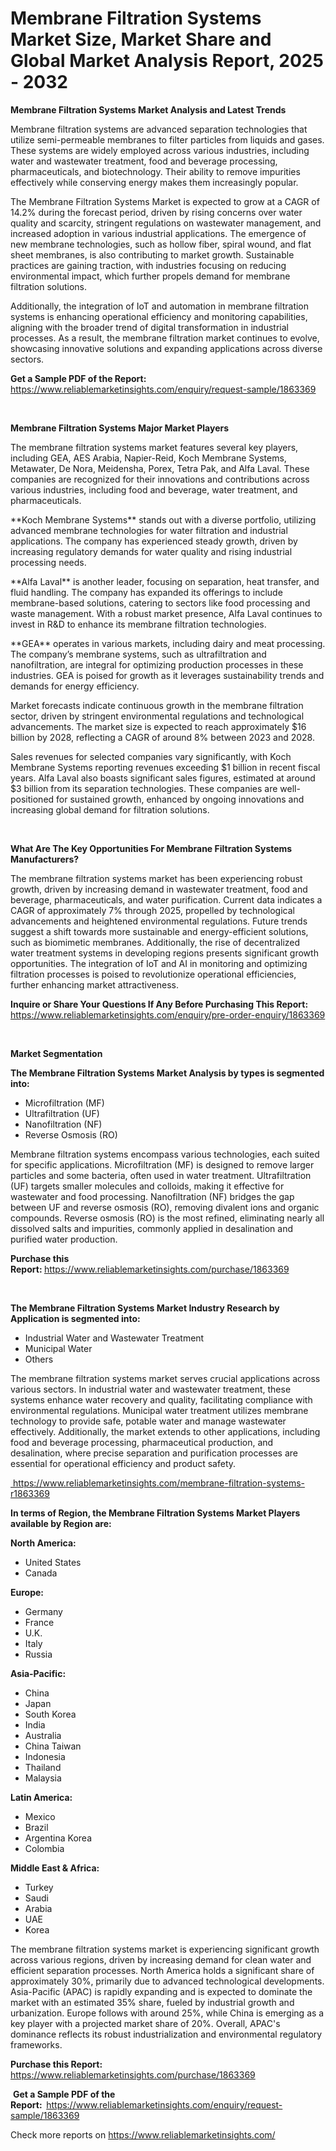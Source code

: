 <p><h1>Membrane Filtration Systems Market Size, Market Share and Global Market Analysis Report, 2025 - 2032</h1></p><p><strong>Membrane Filtration Systems Market Analysis and Latest Trends</strong></p>
<p><p>Membrane filtration systems are advanced separation technologies that utilize semi-permeable membranes to filter particles from liquids and gases. These systems are widely employed across various industries, including water and wastewater treatment, food and beverage processing, pharmaceuticals, and biotechnology. Their ability to remove impurities effectively while conserving energy makes them increasingly popular.</p><p>The Membrane Filtration Systems Market is expected to grow at a CAGR of 14.2% during the forecast period, driven by rising concerns over water quality and scarcity, stringent regulations on wastewater management, and increased adoption in various industrial applications. The emergence of new membrane technologies, such as hollow fiber, spiral wound, and flat sheet membranes, is also contributing to market growth. Sustainable practices are gaining traction, with industries focusing on reducing environmental impact, which further propels demand for membrane filtration solutions.</p><p>Additionally, the integration of IoT and automation in membrane filtration systems is enhancing operational efficiency and monitoring capabilities, aligning with the broader trend of digital transformation in industrial processes. As a result, the membrane filtration market continues to evolve, showcasing innovative solutions and expanding applications across diverse sectors.</p></p>
<p><strong>Get a Sample PDF of the Report:&nbsp;</strong> <a href="https://www.reliablemarketinsights.com/enquiry/request-sample/1863369?utm_campaign=2248&utm_medium=2&utm_source=Github&utm_content=ia&utm_term=19022025&utm_id=membrane-filtration-systems">https://www.reliablemarketinsights.com/enquiry/request-sample/1863369</a></p>
<p>&nbsp;</p>
<p><strong>Membrane Filtration Systems Major Market Players</strong></p>
<p><p>The membrane filtration systems market features several key players, including GEA, AES Arabia, Napier-Reid, Koch Membrane Systems, Metawater, De Nora, Meidensha, Porex, Tetra Pak, and Alfa Laval. These companies are recognized for their innovations and contributions across various industries, including food and beverage, water treatment, and pharmaceuticals.</p><p>**Koch Membrane Systems** stands out with a diverse portfolio, utilizing advanced membrane technologies for water filtration and industrial applications. The company has experienced steady growth, driven by increasing regulatory demands for water quality and rising industrial processing needs. </p><p>**Alfa Laval** is another leader, focusing on separation, heat transfer, and fluid handling. The company has expanded its offerings to include membrane-based solutions, catering to sectors like food processing and waste management. With a robust market presence, Alfa Laval continues to invest in R&D to enhance its membrane filtration technologies.</p><p>**GEA** operates in various markets, including dairy and meat processing. The company’s membrane systems, such as ultrafiltration and nanofiltration, are integral for optimizing production processes in these industries. GEA is poised for growth as it leverages sustainability trends and demands for energy efficiency.</p><p>Market forecasts indicate continuous growth in the membrane filtration sector, driven by stringent environmental regulations and technological advancements. The market size is expected to reach approximately $16 billion by 2028, reflecting a CAGR of around 8% between 2023 and 2028. </p><p>Sales revenues for selected companies vary significantly, with Koch Membrane Systems reporting revenues exceeding $1 billion in recent fiscal years. Alfa Laval also boasts significant sales figures, estimated at around $3 billion from its separation technologies. These companies are well-positioned for sustained growth, enhanced by ongoing innovations and increasing global demand for filtration solutions.</p></p>
<p>&nbsp;</p>
<p><strong>What Are The Key Opportunities For Membrane Filtration Systems Manufacturers?</strong></p>
<p><p>The membrane filtration systems market has been experiencing robust growth, driven by increasing demand in wastewater treatment, food and beverage, pharmaceuticals, and water purification. Current data indicates a CAGR of approximately 7% through 2025, propelled by technological advancements and heightened environmental regulations. Future trends suggest a shift towards more sustainable and energy-efficient solutions, such as biomimetic membranes. Additionally, the rise of decentralized water treatment systems in developing regions presents significant growth opportunities. The integration of IoT and AI in monitoring and optimizing filtration processes is poised to revolutionize operational efficiencies, further enhancing market attractiveness.</p></p>
<p><strong>Inquire or Share Your Questions If Any Before Purchasing This Report:</strong> <a href="https://www.reliablemarketinsights.com/enquiry/pre-order-enquiry/1863369?utm_campaign=2248&utm_medium=2&utm_source=Github&utm_content=ia&utm_term=19022025&utm_id=membrane-filtration-systems">https://www.reliablemarketinsights.com/enquiry/pre-order-enquiry/1863369</a></p>
<p>&nbsp;</p>
<p><strong>Market Segmentation</strong></p>
<p><strong>The Membrane Filtration Systems Market Analysis by types is segmented into:</strong></p>
<p><ul><li>Microfiltration (MF)</li><li>Ultrafiltration (UF)</li><li>Nanofiltration (NF)</li><li>Reverse Osmosis (RO)</li></ul></p>
<p><p>Membrane filtration systems encompass various technologies, each suited for specific applications. Microfiltration (MF) is designed to remove larger particles and some bacteria, often used in water treatment. Ultrafiltration (UF) targets smaller molecules and colloids, making it effective for wastewater and food processing. Nanofiltration (NF) bridges the gap between UF and reverse osmosis (RO), removing divalent ions and organic compounds. Reverse osmosis (RO) is the most refined, eliminating nearly all dissolved salts and impurities, commonly applied in desalination and purified water production.</p></p>
<p><strong>Purchase this Report:&nbsp;</strong><a href="https://www.reliablemarketinsights.com/purchase/1863369?utm_campaign=2248&utm_medium=2&utm_source=Github&utm_content=ia&utm_term=19022025&utm_id=membrane-filtration-systems">https://www.reliablemarketinsights.com/purchase/1863369</a></p>
<p>&nbsp;</p>
<p><strong>The Membrane Filtration Systems Market Industry Research by Application is segmented into:</strong></p>
<p><ul><li>Industrial Water and Wastewater Treatment</li><li>Municipal Water</li><li>Others</li></ul></p>
<p><p>The membrane filtration systems market serves crucial applications across various sectors. In industrial water and wastewater treatment, these systems enhance water recovery and quality, facilitating compliance with environmental regulations. Municipal water treatment utilizes membrane technology to provide safe, potable water and manage wastewater effectively. Additionally, the market extends to other applications, including food and beverage processing, pharmaceutical production, and desalination, where precise separation and purification processes are essential for operational efficiency and product safety.</p></p>
<p><a href="https://www.reliablemarketinsights.com/membrane-filtration-systems-r1863369?utm_campaign=2248&utm_medium=2&utm_source=Github&utm_content=ia&utm_term=19022025&utm_id=membrane-filtration-systems">&nbsp;https://www.reliablemarketinsights.com/membrane-filtration-systems-r1863369</a></p>
<p><strong>In terms of Region, the Membrane Filtration Systems Market Players available by Region are:</strong></p>
<p>
    <p> <strong> North America: </strong>
        <ul>
            <li>United States</li>
            <li>Canada</li>
        </ul>
        </p> 
    <p> <strong> Europe: </strong>
        <ul>
            <li>Germany</li>
            <li>France</li>
            <li>U.K.</li>
            <li>Italy</li>
            <li>Russia</li>
        </ul>
        </p> 
    <p> <strong> Asia-Pacific: </strong>
        <ul>
            <li>China</li>
            <li>Japan</li>
            <li>South Korea</li>
            <li>India</li>
            <li>Australia</li>
            <li>China Taiwan</li>
            <li>Indonesia</li>
            <li>Thailand</li>
            <li>Malaysia</li>
        </ul>
        </p> 
    <p> <strong> Latin America: </strong>
        <ul>
            <li>Mexico</li>
            <li>Brazil</li>
            <li>Argentina Korea</li>
            <li>Colombia</li>
        </ul>
        </p> 
    <p> <strong> Middle East & Africa: </strong>
        <ul>
            <li>Turkey</li>
            <li>Saudi</li>
            <li>Arabia</li>
            <li>UAE</li>
            <li>Korea</li>
        </ul>
    </p>
    </p>
<p><p>The membrane filtration systems market is experiencing significant growth across various regions, driven by increasing demand for clean water and efficient separation processes. North America holds a significant share of approximately 30%, primarily due to advanced technological developments. Asia-Pacific (APAC) is rapidly expanding and is expected to dominate the market with an estimated 35% share, fueled by industrial growth and urbanization. Europe follows with around 25%, while China is emerging as a key player with a projected market share of 20%. Overall, APAC's dominance reflects its robust industrialization and environmental regulatory frameworks.</p></p>
<p><strong>Purchase this Report: </strong><a href="https://www.reliablemarketinsights.com/purchase/1863369?utm_campaign=2248&utm_medium=2&utm_source=Github&utm_content=ia&utm_term=19022025&utm_id=membrane-filtration-systems">https://www.reliablemarketinsights.com/purchase/1863369</a></p>
<p>&nbsp;<strong>Get a Sample PDF of the Report:&nbsp;&nbsp;</strong><a href="https://www.reliablemarketinsights.com/enquiry/request-sample/1863369?utm_campaign=2248&utm_medium=2&utm_source=Github&utm_content=ia&utm_term=19022025&utm_id=membrane-filtration-systems">https://www.reliablemarketinsights.com/enquiry/request-sample/1863369</a></p>
<p><strong></strong></p>
<p>Check more reports on <a href="https://www.reliablemarketinsights.com/?utm_campaign=2248&utm_medium=2&utm_source=Github&utm_content=ia&utm_term=19022025&utm_id=membrane-filtration-systems">https://www.reliablemarketinsights.com/</a></p>